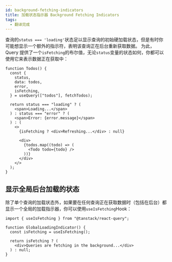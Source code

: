 ```yaml
---
id: background-fetching-indicators
title: 加载状态指示器 Background Fetching Indicators
tags:
  - 翻译完成
---
```


查询的`status === 'loading'`状态足以显示查询的初始硬加载状态，但是有时你可能想显示一个额外的指示符，表明该查询正在后台重新获取数据。
为此，Query 提供了一个`isFetching`的布尔值，无论`status`变量的状态如何，你都可以使用它来表示数据正在获取中：

```tsx
function Todos() {
  const {
    status,
    data: todos,
    error,
    isFetching,
  } = useQuery(["todos"], fetchTodos);

  return status === "loading" ? (
    <span>Loading...</span>
  ) : status === "error" ? (
    <span>Error: {error.message}</span>
  ) : (
    <>
      {isFetching ? <div>Refreshing...</div> : null}

      <div>
        {todos.map((todo) => (
          <Todo todo={todo} />
        ))}
      </div>
    </>
  );
}
```

## 显示全局后台加载的状态

除了单个查询的加载状态外，如果要在任何查询正在获取数据时（包括在后台）都显示一个全局的加载指示器，你可以使用`useIsFetching`Hook：

```tsx
import { useIsFetching } from "@tanstack/react-query";

function GlobalLoadingIndicator() {
  const isFetching = useIsFetching();

  return isFetching ? (
    <div>Queries are fetching in the background...</div>
  ) : null;
}
```
